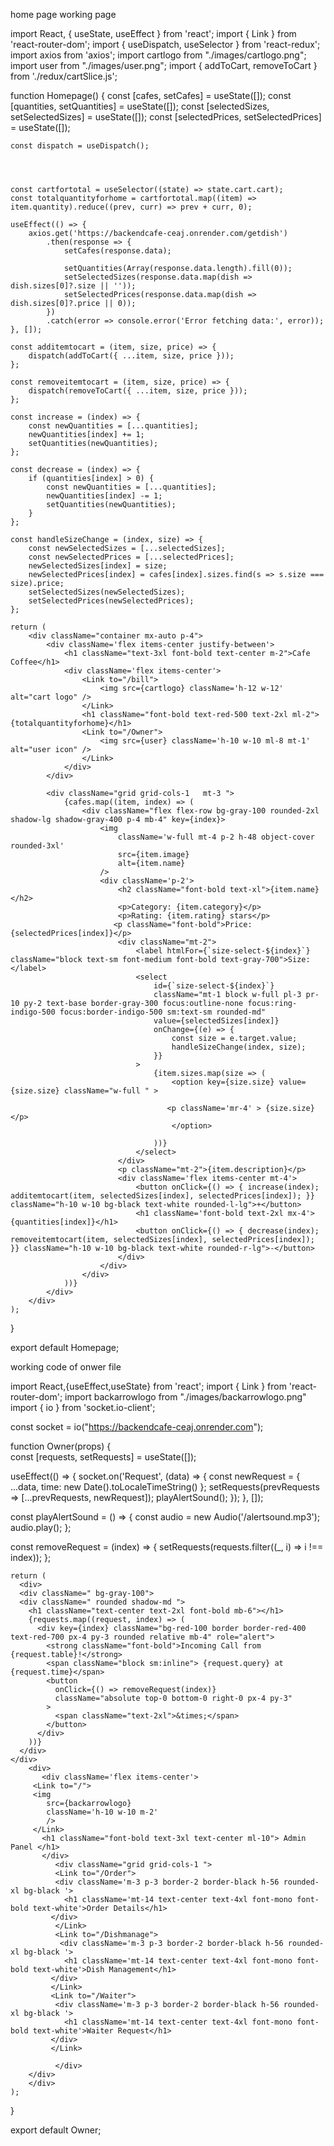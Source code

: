 home page working page

import React, { useState, useEffect } from 'react';
import { Link } from 'react-router-dom';
import { useDispatch, useSelector } from 'react-redux';
import axios from 'axios';
import cartlogo from "./images/cartlogo.png";
import user from "./images/user.png";
import { addToCart, removeToCart } from './redux/cartSlice.js';

function Homepage() {
    const [cafes, setCafes] = useState([]);
    const [quantities, setQuantities] = useState([]);
    const [selectedSizes, setSelectedSizes] = useState([]);
    const [selectedPrices, setSelectedPrices] = useState([]);
   
    const dispatch = useDispatch();

    

   
    const cartfortotal = useSelector((state) => state.cart.cart);
    const totalquantityforhome = cartfortotal.map((item) => item.quantity).reduce((prev, curr) => prev + curr, 0);

    useEffect(() => {
        axios.get('https://backendcafe-ceaj.onrender.com/getdish')
            .then(response => {
                setCafes(response.data);
                
                setQuantities(Array(response.data.length).fill(0));
                setSelectedSizes(response.data.map(dish => dish.sizes[0]?.size || ''));
                setSelectedPrices(response.data.map(dish => dish.sizes[0]?.price || 0));
            })
            .catch(error => console.error('Error fetching data:', error));
    }, []);

    const additemtocart = (item, size, price) => {
        dispatch(addToCart({ ...item, size, price }));
    };

    const removeitemtocart = (item, size, price) => {
        dispatch(removeToCart({ ...item, size, price }));
    };

    const increase = (index) => {
        const newQuantities = [...quantities];
        newQuantities[index] += 1;
        setQuantities(newQuantities);
    };

    const decrease = (index) => {
        if (quantities[index] > 0) {
            const newQuantities = [...quantities];
            newQuantities[index] -= 1;
            setQuantities(newQuantities);
        }
    };

    const handleSizeChange = (index, size) => {
        const newSelectedSizes = [...selectedSizes];
        const newSelectedPrices = [...selectedPrices];
        newSelectedSizes[index] = size;
        newSelectedPrices[index] = cafes[index].sizes.find(s => s.size === size).price;
        setSelectedSizes(newSelectedSizes);
        setSelectedPrices(newSelectedPrices);
    };

    return (
        <div className="container mx-auto p-4">
            <div className='flex items-center justify-between'>
                <h1 className="text-3xl font-bold text-center m-2">Cafe Coffee</h1>
                <div className='flex items-center'>
                    <Link to="/bill">
                        <img src={cartlogo} className='h-12 w-12' alt="cart logo" />
                    </Link>
                    <h1 className="font-bold text-red-500 text-2xl ml-2">{totalquantityforhome}</h1>
                    <Link to="/Owner">
                        <img src={user} className='h-10 w-10 ml-8 mt-1' alt="user icon" />
                    </Link>
                </div>
            </div>
           
            <div className="grid grid-cols-1   mt-3 ">
                {cafes.map((item, index) => (
                    <div className="flex flex-row bg-gray-100 rounded-2xl shadow-lg shadow-gray-400 p-4 mb-4" key={index}>
                        <img
                            className='w-full mt-4 p-2 h-48 object-cover  rounded-3xl'
                            src={item.image}
                            alt={item.name}
                        />
                        <div className='p-2'>
                            <h2 className="font-bold text-xl">{item.name}</h2>
                            <p>Category: {item.category}</p>
                            <p>Rating: {item.rating} stars</p>
                           <p className="font-bold">Price: {selectedPrices[index]}</p>
                            <div className="mt-2">
                                <label htmlFor={`size-select-${index}`} className="block text-sm font-medium font-bold text-gray-700">Size:</label>
                                <select
                                    id={`size-select-${index}`}
                                    className="mt-1 block w-full pl-3 pr-10 py-2 text-base border-gray-300 focus:outline-none focus:ring-indigo-500 focus:border-indigo-500 sm:text-sm rounded-md"
                                    value={selectedSizes[index]}
                                    onChange={(e) => {
                                        const size = e.target.value;
                                        handleSizeChange(index, size);
                                    }}
                                >
                                    {item.sizes.map(size => (
                                        <option key={size.size} value={size.size} className="w-full " >
                                     
                                       <p className='mr-4' > {size.size}</p>
                                        </option>
                                    
                                    ))}
                                </select>
                            </div>
                            <p className="mt-2">{item.description}</p>
                            <div className='flex items-center mt-4'>
                                <button onClick={() => { increase(index); additemtocart(item, selectedSizes[index], selectedPrices[index]); }} className="h-10 w-10 bg-black text-white rounded-l-lg">+</button>
                                <h1 className='font-bold text-2xl mx-4'>{quantities[index]}</h1>
                                <button onClick={() => { decrease(index); removeitemtocart(item, selectedSizes[index], selectedPrices[index]); }} className="h-10 w-10 bg-black text-white rounded-r-lg">-</button>
                            </div>
                        </div>
                    </div>
                ))}
            </div>
        </div>
    );
}

export default Homepage;


working code of onwer file

import React,{useEffect,useState} from 'react';
import { Link } from 'react-router-dom';
import backarrowlogo from "./images/backarrowlogo.png"
import { io } from 'socket.io-client';

const socket = io("https://backendcafe-ceaj.onrender.com");

function Owner(props) {   
   const [requests, setRequests] = useState([]);

   useEffect(() => {
     socket.on('Request', (data) => {
       const newRequest = { ...data, time: new Date().toLocaleTimeString() };
       setRequests(prevRequests => [...prevRequests, newRequest]);
       playAlertSound();
     });
   }, []);
 
   const playAlertSound = () => {
     const audio = new Audio('/alertsound.mp3');
     audio.play();
   };
 
   const removeRequest = (index) => {
     setRequests(requests.filter((_, i) => i !== index));
   };
    
    return (
      <div>
      <div className=" bg-gray-100">
      <div className=" rounded shadow-md ">
        <h1 className="text-center text-2xl font-bold mb-6"></h1>
        {requests.map((request, index) => (
          <div key={index} className="bg-red-100 border border-red-400 text-red-700 px-4 py-3 rounded relative mb-4" role="alert">
            <strong className="font-bold">Incoming Call from  {request.table}!</strong>
            <span className="block sm:inline"> {request.query} at {request.time}</span>
            <button
              onClick={() => removeRequest(index)}
              className="absolute top-0 bottom-0 right-0 px-4 py-3"
            >
              <span className="text-2xl">&times;</span>
            </button>
          </div>
        ))}
      </div>
    </div>
        <div>   
           <div className='flex items-center'>
         <Link to="/">
         <img
            src={backarrowlogo}
            className='h-10 w-10 m-2'
            />
         </Link>
           <h1 className="font-bold text-3xl text-center ml-10"> Admin Panel </h1>     
           </div>
              <div className="grid grid-cols-1 ">
              <Link to="/Order">
              <div className='m-3 p-3 border-2 border-black h-56 rounded-xl bg-black '>
                <h1 className='mt-14 text-center text-4xl font-mono font-bold text-white'>Order Details</h1>
             </div>
              </Link>
              <Link to="/Dishmanage">
               <div className='m-3 p-3 border-2 border-black h-56 rounded-xl bg-black '>
                <h1 className='mt-14 text-center text-4xl font-mono font-bold text-white'>Dish Management</h1> 
             </div>
             </Link>
             <Link to="/Waiter">            
              <div className='m-3 p-3 border-2 border-black h-56 rounded-xl bg-black '>
                <h1 className='mt-14 text-center text-4xl font-mono font-bold text-white'>Waiter Request</h1>
             </div>
             </Link>

              </div>
        </div>
        </div>
    );
}

export default Owner;














